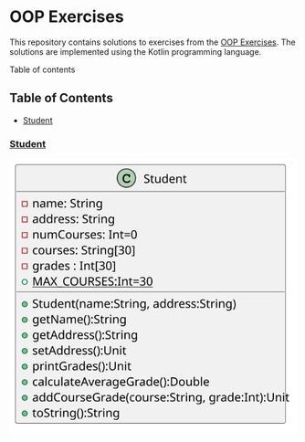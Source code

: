 # OOP Exercises
This repository contains solutions to exercises from the <a href="https://www3.ntu.edu.sg/home/ehchua/programming/java/J3f_OOPExercises.html#show-toc">OOP Exercises</a>. The solutions are implemented using the Kotlin programming language.

Table of contents

## Table of Contents

- [Student](#student)


### <a href="https://github.com/alidehkhodaei/oop-exercises/blob/main/src/main/kotlin/other/student/Student.kt" name="student" >Student</a>

<img src="https://github.com/alidehkhodaei/oop-exercises/blob/main/uml/student/Student.svg">